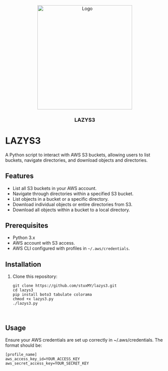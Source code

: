 <div align="center">
    <a href="https://github.com/astrdev/gitpy">
        <img src="https://i.ibb.co/42WM8qG/Gemini-Generated-Image-i951igi951igi951.jpg" alt="Logo" width="300" height="330">
    </a>
    <h3>LAZYS3</h3>
</div>


# LAZYS3 

A Python script to interact with AWS S3 buckets, allowing users to list buckets, navigate directories, and download objects and directories.

## Features

- List all S3 buckets in your AWS account.
- Navigate through directories within a specified S3 bucket.
- List objects in a bucket or a specific directory.
- Download individual objects or entire directories from S3.
- Download all objects within a bucket to a local directory.

## Prerequisites

- Python 3.x
- AWS account with S3 access.
- AWS CLI configured with profiles in `~/.aws/credentials`.

## Installation

1. Clone this repository:

   ```python3
   git clone https://github.com/stuxMY/lazys3.git
   cd lazys3
   pip install boto3 tabulate colorama
   chmod +x lazys3.py
   ./lazys3.py



## Usage

Ensure your AWS credentials are set up correctly in ~/.aws/credentials. The format should be:
   ```python3
[profile_name]
aws_access_key_id=YOUR_ACCESS_KEY
aws_secret_access_key=YOUR_SECRET_KEY
